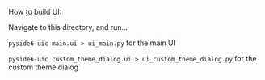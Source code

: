 How to build UI:

Navigate to this directory, and run...

`pyside6-uic main.ui > ui_main.py` for the main UI

`pyside6-uic custom_theme_dialog.ui > ui_custom_theme_dialog.py` for the custom theme dialog